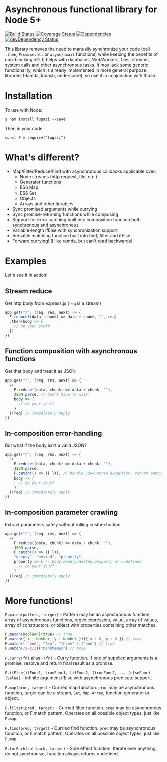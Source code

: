 Asynchronous functional library for Node 5+
============================================
[![Build Status](https://travis-ci.org/LAJW/fugazi.svg?branch=master)](https://travis-ci.org/LAJW/fugazi)
[![Coverage Status](https://coveralls.io/repos/github/LAJW/fugazi/badge.svg?branch=master)](https://coveralls.io/github/LAJW/fugazi?branch=master)
[![Dependencies](https://david-dm.org/lajw/fugazi.svg)](https://david-dm.org/lajw/fugazi)
[![devDependency Status](https://david-dm.org/lajw/fugazi/dev-status.svg)](https://david-dm.org/lajw/fugazi#info=devDependencies)

This library removes the need to manually synchronize your code (call `.then`,
`Promise.all` or `async/await` functions) while keeping the benefits of
non-blocking I/O. It helps with databases, WebWorkers, files, streams, system
calls and other asynchronous tasks. It may lack some generic functionality,
which is already implemented in more general purpose libraries (Ramda, lodash,
underscore), so use it in conjunction with those.

# Installation

To use with Node:

    $ npm install fugazi --save

Then in your code:

    const F = require("fugazi")

# What's different?

 - Map/Filter/Reduce/Find with asynchronous callbacks applicable over:
   - Node streams (http request, file, etc.)
   - Generator functions
   - ES6 Map
   - ES6 Set
   - Objects
   - Arrays and other iterables
 - Sync promised arguments while currying
 - Sync promise-returning functions while composing
 - Support for error catching built into composition function both synchronous
   and asynchronous
 - Variable-length ifElse with synchronization support
 - Versatile matching function built into find, filter and ifElse
 - Forward currying! (I like ramda, but can't read backwards)

# Examples

Let's see it in action!

## Stream reduce 

Get http body from express.js (`req` is a stream)

```js
app.get("/", (req, res, next) => {
  F.reduce((data, chunk) => data + chunk, "", req)
  .then(body => {
    // do your stuff
  })
})
```

## Function composition with asynchronous functions

Get that body and treat it as JSON

```js
app.get("/", (req, res, next) => {
  F(
    F.reduce((data, chunk) => data + chunk, ""),
    JSON.parse, // don't have to wait!
    body => {
      // do your stuff
    }
  )(req) // immediately apply
})
```

## In-composition error-handling 

But what if the body isn't a valid JSON?

```js
app.get("/", (req, res, next) => {
  F(
    F.reduce((data, chunk) => data + chunk, ""),
    JSON.parse,
    F.catch(() => ({ })), // handle JSON.parse exception, return empty object
    body => {
      // do your stuff
    }
  )(req) // immediately apply
})
```

## In-composition parameter crawling

Extract parameters safely without rolling custom fuction

```js
app.get("/", (req, res, next) => {
  F(
    F.reduce((data, chunk) => data + chunk, ""),
    JSON.parse,
    F.catch(() => ({ })),
    "deeply", "nested", "property",
    property => { // body.deeply.nested.property or undefined
      // do your stuff
    }
  )(req) // immediately apply
})
```

# More functions!

`F.match(pattern, target)` - Pattern may be an asynchronous function, array of
asynchronous functions, regex expression, value, array of values, array of
constructors, or object with properties containing other matches.

```js
F.match(Boolean)(true) // true
F.match({ x : Number, y : Number })({ x : 0, y : 0 }) // true
F.match([ "one", "two", "three" ])("one") // true
F.match(/a-z/i)("DankMemes") // true
```

`F.curry(fn)` alias `F(fn)` - Curry function. If one of supplied arguments is a
promise, resolve and return final result as a promise.

`F.ifElse(ifFunc1, trueFunc1, [ifFunc2, [trueFunc2, ... [elseFunc)(value)` -
infinite argument ifElse with asynchronous predicate support.

`F.map(proc, target)` - Curried map function. `proc` may be asynchronous function, target
can be a stream, `Set`, `Map`, `Array`, function generator or object.

`F.filter(pred, target)` - Curried filter function. `pred` may be asynchronous
function, or F.match pattern. Operates on all possible object types, just like
`F.map`.

`F.find(pred, target)` - Curried find function. `pred` may be asynchronous
function, or F.match pattern. Operates on all possible object types, just like
`F.map`.

`F.forEach(callback, target)` - Side effect function. Iterate over anything, do
not synchronize, function always returns undefined. 
